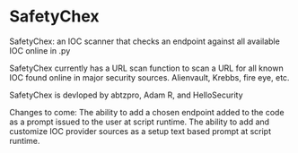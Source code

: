 # SafetyChex
SafetyChex: an IOC scanner that checks an endpoint against all available IOC online in .py


SafetyChex currently has a URL scan function to scan a URL for all known IOC found online in major security sources.
Alienvault, Krebbs, fire eye, etc.

SafetyChex is devloped by abtzpro, Adam R, and HelloSecurity

Changes to come: The ability to add a chosen endpoint added to the code as a prompt issued to the user at script runtime.
The ability to add and customize IOC provider sources as a setup text based prompt at script runtime.

